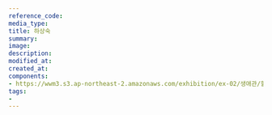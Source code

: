 ```yaml
---
reference_code:
media_type:
title: 하상숙
summary:
image:
description:
modified_at:
created_at:
components:
- https://wwm3.s3.ap-northeast-2.amazonaws.com/exhibition/ex-02/생애관/할머니들/하상숙.JPG
tags:
-
---
```


